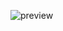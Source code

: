 ![preview](https://user-images.githubusercontent.com/1287098/196026920-193687b5-0eee-46f2-9ef3-2bca5f3b491a.png)
